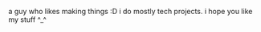 a guy who likes making things :D
i do mostly tech projects.
i hope you like my stuff ^_^
<!---
BlueJay987/BlueJay987 is a ✨ special ✨ repository because its `README.md` (this file) appears on your GitHub profile.
You can click the Preview link to take a look at your changes.
--->
